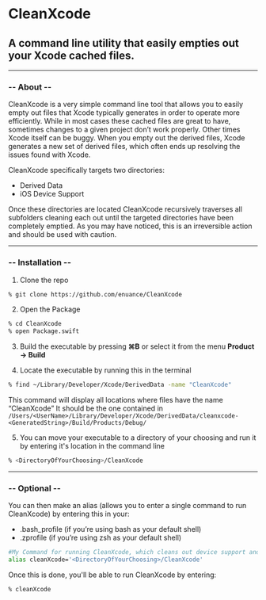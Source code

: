 # CleanXcode

## A command line utility that easily empties out your Xcode cached files.

___

### -- About --

CleanXcode is a very simple command line tool that allows you to easily empty out files that Xcode typically generates in order to operate more efficiently. While in most cases these cached files are great to have, sometimes changes to a given project don’t work properly. Other times Xcode itself can be buggy.  When you empty out the derived files, Xcode generates a new set of derived files, which often ends up resolving the issues found with Xcode.

CleanXcode specifically targets two directories:

* Derived Data
* iOS Device Support

Once these directories are located CleanXcode recursively traverses all subfolders cleaning each out until the targeted directories have been completely emptied. As you may have noticed, this is an irreversible action and should be used with caution.

___
### -- Installation --

1. Clone the repo

```zsh
% git clone https://github.com/enuance/CleanXcode
```

2. Open the Package

```zsh
% cd CleanXcode
% open Package.swift
```

3. Build the executable by pressing **⌘B** or select it from the menu **Product -> Build**

4. Locate the executable by running this in the terminal

```zsh
% find ~/Library/Developer/Xcode/DerivedData -name "CleanXcode"
```

This command will display all locations where files have the name “CleanXcode”
It should be the one contained in `/Users/<UserName>/Library/Developer/Xcode/DerivedData/cleanxcode-<GeneratedString>/Build/Products/Debug/`

5. You can move your executable to a directory of your choosing and run it by entering it's location in the command line

```zsh
% <DirectoryOfYourChoosing>/CleanXcode
```

___
### -- Optional --

You can then make an alias (allows you to enter a single command to run CleanXcode) by entering this in your: 

* .bash_profile (if you’re using bash as your default shell) 
* .zprofile (if you’re using zsh as your default shell)

```zsh
#My Command for running CleanXcode, which cleans out device support and derived files.
alias cleanXcode='<DirectoryOfYourChoosing>/CleanXcode'
```

Once this is done, you'll be able to run CleanXcode by entering:

```zsh
% cleanXcode
```
